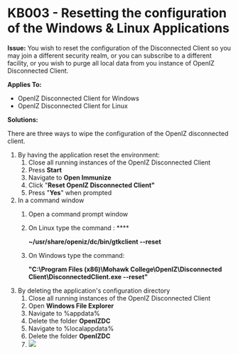 # KB003 - Resetting the configuration of the Windows & Linux Applications

**Issue:** You wish to reset the configuration of the Disconnected Client so you may join a different security realm, or you can subscribe to a different facility, or you wish to purge all local data from you instance of OpenIZ Disconnected Client.

**Applies To:**

* OpenIZ Disconnected Client for Windows
* OpenIZ Disconnected Client for Linux

**Solutions:** 

There are three ways to wipe the configuration of the OpenIZ disconnected client.

1. By having the application reset the environment:
   1. Close all running instances of the OpenIZ Disconnected Client
   2. Press **Start**
   3. Navigate to **Open Immunize**
   4. Click "**Reset OpenIZ Disconnected Client"**
   5. Press "**Yes**" when prompted
2. In a command window
   1. Open a command prompt window
   2. On Linux type the command : ****

      **~/usr/share/openiz/dc/bin/gtkclient --reset**

   3. On Windows type the command: 

      **"C:\Program Files \(x86\)\Mohawk College\OpenIZ\Disconnected Client\DisconnectedClient.exe --reset"**
3. By deleting the application's configuration directory
   1. Close all running instances of the OpenIZ Disconnected Client
   2. Open **Windows File Explorer**
   3. Navigate to %appdata%
   4. Delete the folder **OpenIZDC**
   5. Navigate to %localappdata%
   6. Delete the folder **OpenIZDC**
   7. ![](../.gitbook/assets/kb003-delete.png) 

